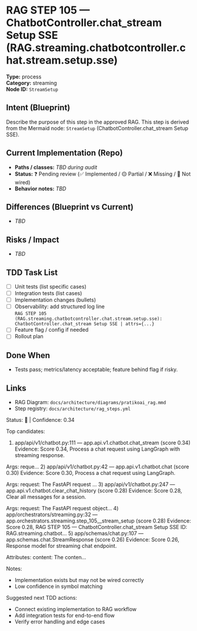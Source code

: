 # RAG STEP 105 — ChatbotController.chat_stream Setup SSE (RAG.streaming.chatbotcontroller.chat.stream.setup.sse)

**Type:** process  
**Category:** streaming  
**Node ID:** `StreamSetup`

## Intent (Blueprint)
Describe the purpose of this step in the approved RAG. This step is derived from the Mermaid node: `StreamSetup` (ChatbotController.chat_stream Setup SSE).

## Current Implementation (Repo)
- **Paths / classes:** _TBD during audit_
- **Status:** ❓ Pending review (✅ Implemented / 🟡 Partial / ❌ Missing / 🔌 Not wired)
- **Behavior notes:** _TBD_

## Differences (Blueprint vs Current)
- _TBD_

## Risks / Impact
- _TBD_

## TDD Task List
- [ ] Unit tests (list specific cases)
- [ ] Integration tests (list cases)
- [ ] Implementation changes (bullets)
- [ ] Observability: add structured log line  
  `RAG STEP 105 (RAG.streaming.chatbotcontroller.chat.stream.setup.sse): ChatbotController.chat_stream Setup SSE | attrs={...}`
- [ ] Feature flag / config if needed
- [ ] Rollout plan

## Done When
- Tests pass; metrics/latency acceptable; feature behind flag if risky.

## Links
- RAG Diagram: `docs/architecture/diagrams/pratikoai_rag.mmd`
- Step registry: `docs/architecture/rag_steps.yml`


<!-- AUTO-AUDIT:BEGIN -->
Status: 🔌  |  Confidence: 0.34

Top candidates:
1) app/api/v1/chatbot.py:111 — app.api.v1.chatbot.chat_stream (score 0.34)
   Evidence: Score 0.34, Process a chat request using LangGraph with streaming response.

Args:
    reque...
2) app/api/v1/chatbot.py:42 — app.api.v1.chatbot.chat (score 0.30)
   Evidence: Score 0.30, Process a chat request using LangGraph.

Args:
    request: The FastAPI request ...
3) app/api/v1/chatbot.py:247 — app.api.v1.chatbot.clear_chat_history (score 0.28)
   Evidence: Score 0.28, Clear all messages for a session.

Args:
    request: The FastAPI request object...
4) app/orchestrators/streaming.py:32 — app.orchestrators.streaming.step_105__stream_setup (score 0.28)
   Evidence: Score 0.28, RAG STEP 105 — ChatbotController.chat_stream Setup SSE
ID: RAG.streaming.chatbot...
5) app/schemas/chat.py:107 — app.schemas.chat.StreamResponse (score 0.26)
   Evidence: Score 0.26, Response model for streaming chat endpoint.

Attributes:
    content: The conten...

Notes:
- Implementation exists but may not be wired correctly
- Low confidence in symbol matching

Suggested next TDD actions:
- Connect existing implementation to RAG workflow
- Add integration tests for end-to-end flow
- Verify error handling and edge cases
<!-- AUTO-AUDIT:END -->